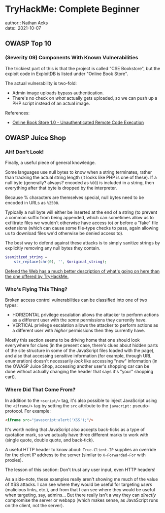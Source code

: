 # TryHackMe: Complete Beginner

author:: Nathan Acks  
date:: 2021-10-07

## OWASP Top 10

### (Severity 09) Components With Known Vulnerabilities

The trickiest part of this is that the project is called "CSE Bookstore", but the exploit code in ExploitDB is listed under "Online Book Store".

The actual vulnerability is two-fold:

* Admin image uploads bypass authentication.
* There's no check on *what* actually gets uploaded, so we can push up a PHP script instead of an actual image.

References:

* [Online Book Store 1.0 - Unauthenticated Remote Code Execution](https://www.exploit-db.com/exploits/47887)

## OWASP Juice Shop

### AH! Don't Look!

Finally, a useful piece of general knowledge.

Some languages use null bytes to know when a string terminates, rather than tracking the actual string length (it looks like PHP is one of these). If a null byte (generally? always? encoded as `%00`) is included in a string, then everything after that byte is dropped by the interpreter.

Because % characters are themselves special, null bytes need to be encoded in URLs as `%2500`.

Typically a null byte will either be inserted at the end of a string (to prevent a common suffix from being appended, which can sometimes allow us to exfiltrate files we wouldn't otherwise have access to) or before a "fake" file extensions (which can cause some file-type checks to pass, again allowing us to download files we'd otherwise be denied access to).

The best way to defend against these attacks is to simply sanitize strings by explicitly removing any null bytes they contain.

```php
$sanitized_string =
	str_replace(chr(0), '', $original_string);  
```

[Defend the Web has a much better description of what's going on here than the one offered by TryHackMe.](https://defendtheweb.net/article/common-php-attacks-poison-null-byte)

### Who's Flying This Thing?

Broken access control vulnerabilities can be classified into one of two types:

* HORIZONTAL privilege escalation allows the attacker to perform actions as a different user with the *same* permissions they currently have.
* VERTICAL privilege escalation allows the attacker to perform actions as a different user with *higher* permissions then they currently have.

Mostly this section seems to be driving home that one should look everywhere for clues (in the present case, there's clues about hidden parts of the site structure in some of the JavaScript files loaded with the page), and also that accessing sensitive information (for example, through URL enumeration) doesn't necessarily *look* like accessing "new" information (in the OWASP Juice Shop, accessing another user's shopping car can be done without actually changing the header that says it's "your" shopping cart).

### Where Did That Come From?

In addition to the `<script/>` tag, it's also possible to inject JavaScript using the `<iframe/>` tag by setting the `src` attribute to the `javacript:` pseudo-protocol. For example:

```html
<iframe src="javascript:alert('XSS');"/>
```

It's worth noting that JavaScript also accepts back-ticks as a type of quotation mark, so we actually have three different marks to work with (single quote, double quote, and back-tick).

A useful HTTP header to know about: `True-Client-IP` supplies an override for the client IP address to the server (similar to `X-Forwarded-For` with proxies).

The lesson of this section: Don't trust any user input, even HTTP headers!

As a side-note, these examples really aren't showing me much of the value of XSS attacks. I can see where they would be useful for targeting *users* (malicious links, etc.), and from that I can see where they would be useful when targeting, say, admins... But there really isn't a way they can *directly* compromise the server or webapp (which makes sense, as JavaScript runs on the client, not the server).
